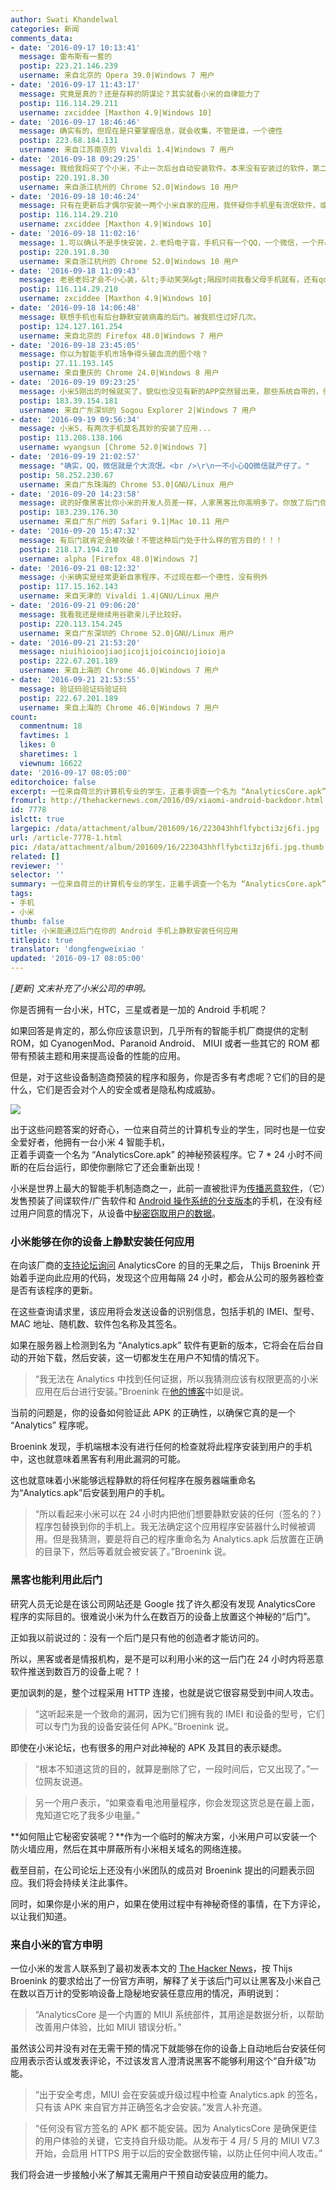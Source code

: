 ```yaml
---
author: Swati Khandelwal
categories: 新闻
comments_data:
- date: '2016-09-17 10:13:41'
  message: 雷布斯有一套的
  postip: 223.21.146.239
  username: 来自北京的 Opera 39.0|Windows 7 用户
- date: '2016-09-17 11:43:17'
  message: 究竟是真的？还是存粹的阴谋论？其实就看小米的自律能力了
  postip: 116.114.29.211
  username: zxciddee [Maxthon 4.9|Windows 10]
- date: '2016-09-17 18:46:46'
  message: 确实有的，但现在是只要掌握信息，就会收集，不管是谁，一个德性
  postip: 223.68.184.131
  username: 来自江苏南京的 Vivaldi 1.4|Windows 7 用户
- date: '2016-09-18 09:29:25'
  message: 我给我妈买了个小米，不止一次后台自动安装软件。本来没有安装过的软件，第二天早上起床发现多了个APP
  postip: 220.191.8.30
  username: 来自浙江杭州的 Chrome 52.0|Windows 10 用户
- date: '2016-09-18 10:46:24'
  message: 只有在更新后才偶尔安装一两个小米自家的应用，我怀疑你手机里有流氓软件，或者自己手快不小心安装的
  postip: 116.114.29.210
  username: zxciddee [Maxthon 4.9|Windows 10]
- date: '2016-09-18 11:02:16'
  message: 1.可以确认不是手快安装，2.老妈电子盲，手机只有一个QQ，一个微信，一个开心消消乐打发时间，3都是晚间自动安装，第二天使用才发现
  postip: 220.191.8.30
  username: 来自浙江杭州的 Chrome 52.0|Windows 10 用户
- date: '2016-09-18 11:09:43'
  message: 老爸老妈才会不小心装，&lt;手动笑哭&gt;隔段时间我看父母手机就有，还有qq微信是很大的流氓啊，不知道吗？
  postip: 116.114.29.210
  username: zxciddee [Maxthon 4.9|Windows 10]
- date: '2016-09-18 14:06:48'
  message: 联想手机也有后台静默安装病毒的后门。被我抓住过好几次。
  postip: 124.127.161.254
  username: 来自北京的 Firefox 48.0|Windows 7 用户
- date: '2016-09-18 23:45:05'
  message: 你以为智能手机市场争得头破血流的图个啥？
  postip: 27.11.193.145
  username: 来自重庆的 Chrome 24.0|Windows 8 用户
- date: '2016-09-19 09:23:25'
  message: 小米5刚出的时候就买了，貌似也没见有新的APP突然冒出来，那些系统自带的，倒是经常自动更新，也没去管它。
  postip: 183.39.154.181
  username: 来自广东深圳的 Sogou Explorer 2|Windows 7 用户
- date: '2016-09-19 09:56:34'
  message: 小米5，有两次手机莫名其妙的安装了应用...
  postip: 113.208.138.106
  username: wyangsun [Chrome 52.0|Windows 7]
- date: '2016-09-19 21:02:57'
  message: "确实，QQ，微信就是个大流氓。<br />\r\n一不小心QQ微信就产仔了。"
  postip: 58.252.230.67
  username: 来自广东珠海的 Chrome 53.0|GNU/Linux 用户
- date: '2016-09-20 14:23:58'
  message: 说的好像黑客比你小米的开发人员差一样，人家黑客比你高明多了。你放了后门你以为你有能力挡得住吗？人家黑客一下就可以解决你了。
  postip: 183.239.176.30
  username: 来自广东广州的 Safari 9.1|Mac 10.11 用户
- date: '2016-09-20 15:47:32'
  message: 有后门就肯定会被攻破！不管这种后门处于什么样的官方目的！！！
  postip: 218.17.194.210
  username: alpha [Firefox 48.0|Windows 7]
- date: '2016-09-21 08:12:32'
  message: 小米确实是经常更新自家程序，不过现在都一个德性，没有例外
  postip: 117.15.162.143
  username: 来自天津的 Vivaldi 1.4|GNU/Linux 用户
- date: '2016-09-21 09:06:20'
  message: 我看我还是继续用谷歌亲儿子比较好。
  postip: 220.113.154.245
  username: 来自广东深圳的 Chrome 52.0|GNU/Linux 用户
- date: '2016-09-21 21:53:20'
  message: niuihioioojiaojicojijoicoinciojioioja
  postip: 222.67.201.189
  username: 来自上海的 Chrome 46.0|Windows 7 用户
- date: '2016-09-21 21:53:55'
  message: 验证码验证码验证码
  postip: 222.67.201.189
  username: 来自上海的 Chrome 46.0|Windows 7 用户
count:
  commentnum: 18
  favtimes: 1
  likes: 0
  sharetimes: 1
  viewnum: 16622
date: '2016-09-17 08:05:00'
editorchoice: false
excerpt: 一位来自荷兰的计算机专业的学生，正着手调查一个名为 “AnalyticsCore.apk” 的神秘预装程序。它 7 * 24 小时不间断的在后台运行，即使你删除它了还会重新出现！
fromurl: http://thehackernews.com/2016/09/xiaomi-android-backdoor.html
id: 7778
islctt: true
largepic: /data/attachment/album/201609/16/223043hhflfybcti3zj6fi.jpg
url: /article-7778-1.html
pic: /data/attachment/album/201609/16/223043hhflfybcti3zj6fi.jpg.thumb.jpg
related: []
reviewer: ''
selector: ''
summary: 一位来自荷兰的计算机专业的学生，正着手调查一个名为 “AnalyticsCore.apk” 的神秘预装程序。它 7 * 24 小时不间断的在后台运行，即使你删除它了还会重新出现！
tags:
- 手机
- 小米
thumb: false
title: 小米能通过后门在你的 Android 手机上静默安装任何应用
titlepic: true
translator: 'dongfengweixiao '
updated: '2016-09-17 08:05:00'
---
```


*[更新] 文末补充了小米公司的申明。*


你是否拥有一台小米，HTC，三星或者是一加的 Android 手机呢？


如果回答是肯定的，那么你应该意识到，几乎所有的智能手机厂商提供的定制 ROM，如 CyanogenMod、Paranoid Android、 MIUI 或者一些其它的 ROM 都带有预装主题和用来提高设备的性能的应用。


但是，对于这些设备制造商预装的程序和服务，你是否多有考虑呢？它们的目的是什么，它们是否会对个人的安全或者是隐私构成威胁。


![](/data/attachment/album/201609/16/223043hhflfybcti3zj6fi.jpg)


出于这些问题答案的好奇心，一位来自荷兰的计算机专业的学生，同时也是一位安全爱好者，他拥有一台小米 4 智能手机，  
正着手调查一个名为 “AnalyticsCore.apk” 的神秘预装程序。它 7 \* 24 小时不间断的在后台运行，即使你删除它了还会重新出现！


小米是世界上最大的智能手机制造商之一，此前一直被批评为[传播恶意软件](http://thehackernews.com/2014/10/xiaomi-data-breach-hacker.html)，（它）发售预装了间谍软件/广告软件和 [Android 操作系统的分支版本](http://thehackernews.com/2015/03/Xiaomi-Mi-4-malware.html)的手机，在没有经过用户同意的情况下，从设备中[秘密窃取用户的数据](http://thehackernews.com/2014/08/xiaomi-phones-secretly-sending-users.html)。


### 小米能够在你的设备上静默安装任何应用


在向该厂商的[支持论坛询问](http://en.miui.com/thread-184042-1-1.html) AnalyticsCore 的目的无果之后， Thijs Broenink 开始着手逆向此应用的代码，发现这个应用每隔 24 小时，都会从公司的服务器检查是否有该程序的更新。


在这些查询请求里，该应用将会发送设备的识别信息，包括手机的 IMEI、型号、MAC 地址、随机数、软件包名称及其签名。


如果在服务器上检测到名为 “Analytics.apk” 软件有更新的版本，它将会在后台自动的开始下载，然后安装，这一切都发生在用户不知情的情况下。



> 
> “我无法在 Analytics 中找到任何证据，所以我猜测应该有权限更高的小米应用在后台进行安装。”Broenink 在[他的博客](https://www.thijsbroenink.com/2016/09/xiaomis-analytics-app-reverse-engineered/)中如是说。
> 
> 
> 


当前的问题是，你的设备如何验证此 APK 的正确性，以确保它真的是一个 “Analytics” 程序呢。


Broenink 发现，手机端根本没有进行任何的检查就将此程序安装到用户的手机中，这也就意味着黑客有利用此漏洞的可能。


这也就意味着小米能够远程静默的将任何程序在服务器端重命名为“Analytics.apk”后安装到用户的手机。



> 
> “所以看起来小米可以在 24 小时内把他们想要静默安装的任何（签名的？）程序包替换到你的手机上。我无法确定这个应用程序安装器什么时候被调用。但是我猜测，要是将自己的程序重命名为 Analytics.apk 后放置在正确的目录下，然后等着就会被安装了。”Broenink 说。
> 
> 
> 


### 黑客也能利用此后门


研究人员无论是在该公司网站还是 Google 找了许久都没有发现 AnalyticsCore 程序的实际目的。很难说小米为什么在数百万的设备上放置这个神秘的“后门”。


正如我以前说过的：没有一个后门是只有他的创造者才能访问的。


所以，黑客或者是情报机构，是不是可以利用小米的这一后门在 24 小时内将恶意软件推送到数百万的设备上呢？！


更加讽刺的是，整个过程采用 HTTP 连接，也就是说它很容易受到中间人攻击。



> 
> “这听起来是一个致命的漏洞，因为它们拥有我的 IMEI 和设备的型号，它们可以专门为我的设备安装任何 APK。”Broenink 说。
> 
> 
> 


即使在小米论坛，也有很多的用户对此神秘的 APK 及其目的表示疑虑。



> 
> “根本不知道这货的目的，就算是删除了它，一段时间后，它又出现了。”一位网友说道。
> 
> 
> 



> 
> 另一个用户表示，“如果查看电池用量程序，你会发现这货总是在最上面，鬼知道它吃了我多少电量。”
> 
> 
> 


**如何阻止它秘密安装呢？**作为一个临时的解决方案，小米用户可以安装一个防火墙应用，然后在其中屏蔽所有小米相关域名的网络连接。


截至目前，在公司论坛上还没有小米团队的成员对 Broenink 提出的问题表示回应。我们将会持续关注此事件。


同时，如果你是小米的用户，如果在使用过程中有神秘奇怪的事情，在下方评论，以让我们知道。


### 来自小米的官方申明


一位小米的发言人联系到了最初发表本文的 [The Hacker News](http://thehackernews.com/2016/09/xiaomi-android-backdoor.html)，按 Thijs Broenink 的要求给出了一份官方声明，解释了关于该后门可以让黑客及小米自己在数以百万计的受影响设备上隐秘地安装任意应用的情况，声明说到：



> “AnalyticsCore 是一个内置的 MIUI 系统部件，其用途是数据分析，以帮助改善用户体验，比如 MIUI 错误分析。”


虽然该公司并没有对在无需干预的情况下就能够在你的设备上自动地后台安装任何应用表示否认或发表评论，不过该发言人澄清说黑客不能够利用这个“自升级”功能。



> “出于安全考虑，MIUI 会在安装或升级过程中检查 Analytics.apk 的签名，只有该 APK 来自官方并正确签名才会安装。”发言人补充道。



> “任何没有官方签名的 APK 都不能安装。因为 AnalyticsCore 是确保更佳的用户体验的关键，它支持自升级功能。从发布于 4 月/ 5 月的 MIUI V7.3 开始，会启用 HTTPS 用于以后的安全数据传输，以防止任何中间人攻击。”


我们将会进一步接触小米了解其无需用户干预自动安装应用的能力。